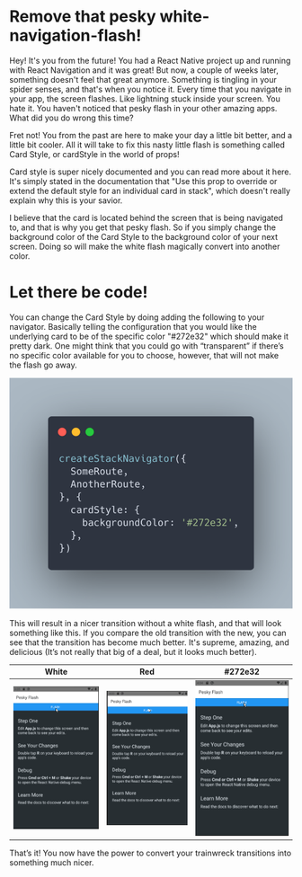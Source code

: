 # Remove that pesky white-navigation-flash!
Hey! It's you from the future! You had a React Native project up and running with React Navigation and it was great! But now, a couple of weeks later, something doesn't feel that great anymore. Something is tingling in your spider senses, and that's when you notice it. Every time that you navigate in your app, the screen flashes. Like lightning stuck inside your screen. You hate it. You haven't noticed that pesky flash in your other amazing apps. What did you do wrong this time?

Fret not! You from the past are here to make your day a little bit better, and a little bit cooler. All it will take to fix this nasty little flash is something called Card Style, or cardStyle in the world of props! 

Card style is super nicely documented and you can read more about it here. It's simply stated in the documentation that "Use this prop to override or extend the default style for an individual card in stack", which doesn't really explain why this is your savior. 

I believe that the card is located behind the screen that is being navigated to, and that is why you get that pesky flash. So if you simply change the background color of the Card Style to the background color of your next screen. Doing so will make the white flash magically convert into another color.

# Let there be code!
You can change the Card Style by doing adding the following to your navigator. Basically telling the configuration that you would like the underlying card to be of the specific color "#272e32" which should make it pretty dark. One might think that you could go with “transparent” if there’s no specific color available for you to choose, however, that will not make the flash go away.

![snippet](./image2.png)

This will result in a nicer transition without a white flash, and that will look something like this. If you compare the old transition with the new, you can see that the transition has become much better. It's supreme, amazing, and delicious (It’s not really that big of a deal, but it looks much better).

| White | Red | #272e32 |
|-------|-----|---------|
|![white-flash](./image4.gif)|![red-flash](./image3.gif)|![no-flash](./image1.gif)|

That’s it! You now have the power to convert your trainwreck transitions into something much nicer.
